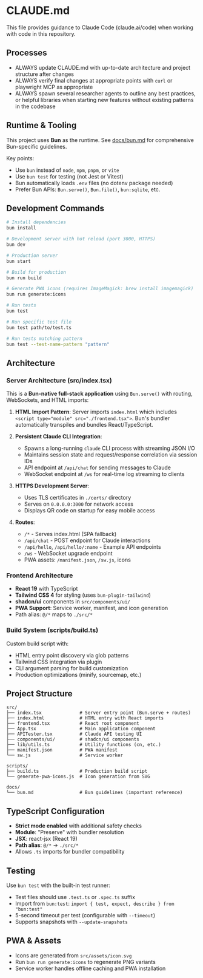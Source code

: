 # CLAUDE.md

This file provides guidance to Claude Code (claude.ai/code) when working with code in this repository.

## Processes

- ALWAYS update CLAUDE.md with up-to-date architecture and project structure after changes
- ALWAYS verify final changes at appropriate points with `curl` or playwright MCP as appropriate
- ALWAYS spawn several researcher agents to outline any best practices, or helpful libraries when starting new features without existing patterns in the codebase

## Runtime & Tooling

This project uses **Bun** as the runtime. See [docs/bun.md](./docs/bun.md) for comprehensive Bun-specific guidelines.

Key points:

- Use `bun` instead of `node`, `npm`, `pnpm`, or `vite`
- Use `bun test` for testing (not Jest or Vitest)
- Bun automatically loads `.env` files (no dotenv package needed)
- Prefer Bun APIs: `Bun.serve()`, `Bun.file()`, `bun:sqlite`, etc.

## Development Commands

```bash
# Install dependencies
bun install

# Development server with hot reload (port 3000, HTTPS)
bun dev

# Production server
bun start

# Build for production
bun run build

# Generate PWA icons (requires ImageMagick: brew install imagemagick)
bun run generate:icons

# Run tests
bun test

# Run specific test file
bun test path/to/test.ts

# Run tests matching pattern
bun test --test-name-pattern "pattern"
```

## Architecture

### Server Architecture (src/index.tsx)

This is a **Bun-native full-stack application** using `Bun.serve()` with routing, WebSockets, and HTML imports:

1. **HTML Import Pattern**: Server imports `index.html` which includes `<script type="module" src="./frontend.tsx">`. Bun's bundler automatically transpiles and bundles React/TypeScript.

2. **Persistent Claude CLI Integration**:
   - Spawns a long-running `claude` CLI process with streaming JSON I/O
   - Maintains session state and request/response correlation via session IDs
   - API endpoint at `/api/chat` for sending messages to Claude
   - WebSocket endpoint at `/ws` for real-time log streaming to clients

3. **HTTPS Development Server**:
   - Uses TLS certificates in `./certs/` directory
   - Serves on `0.0.0.0:3000` for network access
   - Displays QR code on startup for easy mobile access

4. **Routes**:
   - `/*` - Serves index.html (SPA fallback)
   - `/api/chat` - POST endpoint for Claude interactions
   - `/api/hello`, `/api/hello/:name` - Example API endpoints
   - `/ws` - WebSocket upgrade endpoint
   - PWA assets: `/manifest.json`, `/sw.js`, icons

### Frontend Architecture

- **React 19** with TypeScript
- **Tailwind CSS 4** for styling (uses `bun-plugin-tailwind`)
- **shadcn/ui** components in `src/components/ui/`
- **PWA Support**: Service worker, manifest, and icon generation
- Path alias: `@/*` maps to `./src/*`

### Build System (scripts/build.ts)

Custom build script with:

- HTML entry point discovery via glob patterns
- Tailwind CSS integration via plugin
- CLI argument parsing for build customization
- Production optimizations (minify, sourcemap, etc.)

## Project Structure

```
src/
├── index.tsx              # Server entry point (Bun.serve + routes)
├── index.html             # HTML entry with React imports
├── frontend.tsx           # React root component
├── App.tsx                # Main application component
├── APITester.tsx          # Claude API testing UI
├── components/ui/         # shadcn/ui components
├── lib/utils.ts           # Utility functions (cn, etc.)
├── manifest.json          # PWA manifest
└── sw.js                  # Service worker

scripts/
├── build.ts               # Production build script
└── generate-pwa-icons.js  # Icon generation from SVG

docs/
└── bun.md                 # Bun guidelines (important reference)
```

## TypeScript Configuration

- **Strict mode enabled** with additional safety checks
- **Module**: "Preserve" with bundler resolution
- **JSX**: react-jsx (React 19)
- **Path alias**: `@/*` → `./src/*`
- Allows `.ts` imports for bundler compatibility

## Testing

Use `bun test` with the built-in test runner:

- Test files should use `.test.ts` or `.spec.ts` suffix
- Import from `bun:test`: `import { test, expect, describe } from "bun:test"`
- 5-second timeout per test (configurable with `--timeout`)
- Supports snapshots with `--update-snapshots`

## PWA & Assets

- Icons are generated from `src/assets/icon.svg`
- Run `bun run generate:icons` to regenerate PNG variants
- Service worker handles offline caching and PWA installation
